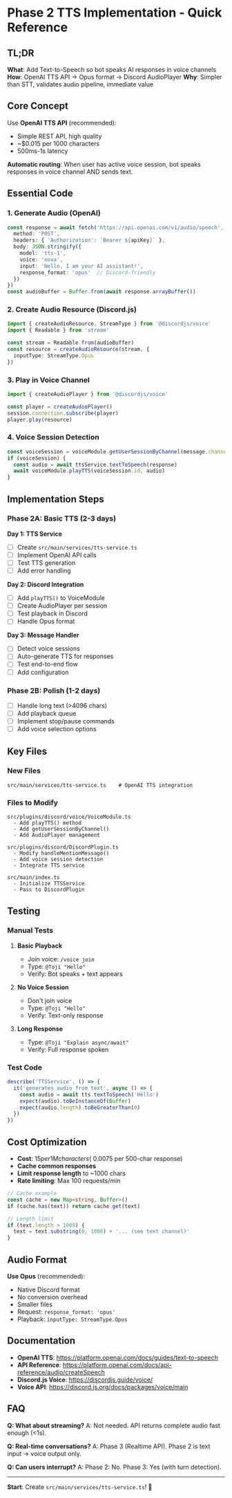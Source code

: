 # Phase 2 TTS Implementation - Quick Reference

## TL;DR

**What**: Add Text-to-Speech so bot speaks AI responses in voice channels
**How**: OpenAI TTS API → Opus format → Discord AudioPlayer
**Why**: Simpler than STT, validates audio pipeline, immediate value

## Core Concept

Use **OpenAI TTS API** (recommended):
- Simple REST API, high quality
- ~$0.015 per 1000 characters
- 500ms-1s latency

**Automatic routing**: When user has active voice session, bot speaks responses in voice channel AND sends text.

## Essential Code

### 1. Generate Audio (OpenAI)
```typescript
const response = await fetch('https://api.openai.com/v1/audio/speech', {
  method: 'POST',
  headers: { 'Authorization': `Bearer ${apiKey}` },
  body: JSON.stringify({
    model: 'tts-1',
    voice: 'nova',
    input: 'Hello, I am your AI assistant!',
    response_format: 'opus'  // Discord-friendly
  })
})
const audioBuffer = Buffer.from(await response.arrayBuffer())
```

### 2. Create Audio Resource (Discord.js)
```typescript
import { createAudioResource, StreamType } from '@discordjs/voice'
import { Readable } from 'stream'

const stream = Readable.from(audioBuffer)
const resource = createAudioResource(stream, {
  inputType: StreamType.Opus
})
```

### 3. Play in Voice Channel
```typescript
import { createAudioPlayer } from '@discordjs/voice'

const player = createAudioPlayer()
session.connection.subscribe(player)
player.play(resource)
```

### 4. Voice Session Detection
```typescript
const voiceSession = voiceModule.getUserSessionByChannel(message.channel.id)
if (voiceSession) {
  const audio = await ttsService.textToSpeech(response)
  await voiceModule.playTTS(voiceSession.id, audio)
}
```

## Implementation Steps

### Phase 2A: Basic TTS (2-3 days)

**Day 1: TTS Service**
- [ ] Create `src/main/services/tts-service.ts`
- [ ] Implement OpenAI API calls
- [ ] Test TTS generation
- [ ] Add error handling

**Day 2: Discord Integration**
- [ ] Add `playTTS()` to VoiceModule
- [ ] Create AudioPlayer per session
- [ ] Test playback in Discord
- [ ] Handle Opus format

**Day 3: Message Handler**
- [ ] Detect voice sessions
- [ ] Auto-generate TTS for responses
- [ ] Test end-to-end flow
- [ ] Add configuration

### Phase 2B: Polish (1-2 days)
- [ ] Handle long text (>4096 chars)
- [ ] Add playback queue
- [ ] Implement stop/pause commands
- [ ] Add voice selection options

## Key Files

### New Files
```
src/main/services/tts-service.ts    # OpenAI TTS integration
```

### Files to Modify
```
src/plugins/discord/voice/VoiceModule.ts
  - Add playTTS() method
  - Add getUserSessionByChannel()
  - Add AudioPlayer management

src/plugins/discord/DiscordPlugin.ts
  - Modify handleMentionMessage()
  - Add voice session detection
  - Integrate TTS service

src/main/index.ts
  - Initialize TTSService
  - Pass to DiscordPlugin
```

## Testing

### Manual Tests

1. **Basic Playback**
   - Join voice: `/voice join`
   - Type: `@Toji "Hello"`
   - Verify: Bot speaks + text appears

2. **No Voice Session**
   - Don't join voice
   - Type: `@Toji "Hello"`
   - Verify: Text-only response

3. **Long Response**
   - Type: `@Toji "Explain async/await"`
   - Verify: Full response spoken

### Test Code
```typescript
describe('TTSService', () => {
  it('generates audio from text', async () => {
    const audio = await tts.textToSpeech('Hello')
    expect(audio).toBeInstanceOf(Buffer)
    expect(audio.length).toBeGreaterThan(0)
  })
})
```

## Cost Optimization

- **Cost**: $15 per 1M characters (~$0.0075 per 500-char response)
- **Cache common responses**
- **Limit response length** to ~1000 chars
- **Rate limiting**: Max 100 requests/min

```typescript
// Cache example
const cache = new Map<string, Buffer>()
if (cache.has(text)) return cache.get(text)

// Length limit
if (text.length > 1000) {
  text = text.substring(0, 1000) + '... (see text channel)'
}
```

## Audio Format

**Use Opus** (recommended):
- Native Discord format
- No conversion overhead
- Smaller files
- Request: `response_format: 'opus'`
- Playback: `inputType: StreamType.Opus`

## Documentation

- **OpenAI TTS**: https://platform.openai.com/docs/guides/text-to-speech
- **API Reference**: https://platform.openai.com/docs/api-reference/audio/createSpeech
- **Discord.js Voice**: https://discordjs.guide/voice/
- **Voice API**: https://discord.js.org/docs/packages/voice/main

## FAQ

**Q: What about streaming?**
A: Not needed. API returns complete audio fast enough (<1s).

**Q: Real-time conversations?**
A: Phase 3 (Realtime API). Phase 2 is text input → voice output only.

**Q: Can users interrupt?**
A: Phase 2: No. Phase 3: Yes (with turn detection).

---

**Start**: Create `src/main/services/tts-service.ts`! 🚀
